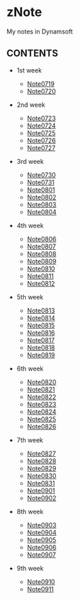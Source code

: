 # zNote

My notes in Dynamsoft



## CONTENTS
* 1st week
    - [Note0719](Note0719.md)
    - [Note0720](Note0720.md)
    
* 2nd week
    - [Note0723](Note0723.md)
    - [Note0724](Note0724.md)
    - [Note0725](Note0725.md)
    - [Note0726](Note0726.md)
    - [Note0727](Note0727.md)

* 3rd week
    - [Note0730](Note0730.md)
    - [Note0731](Note0731.md)
    - [Note0801](Note0801.md)
    - [Note0802](Note0802.md)
    - [Note0803](Note0803.md)
    - [Note0804](Note0804.md)

* 4th week
    - [Note0806](Note0806.md)
    - [Note0807](Note0807.md)
    - [Note0808](Note0808.md)
    - [Note0809](Note0809.md)
    - [Note0810](Note0810.md)
    - [Note0811](Note0811.md)
    - [Note0812](Note0812.md)

* 5th week
    - [Note0813](Note0813.md)
    - [Note0814](Note0814.md)
    - [Note0815](Note0815.md)
    - [Note0816](Note0816.md)
    - [Note0817](Note0817.md)
    - [Note0818](Note0818.md)
    - [Note0819](Note0819.md)
* 6th week
    - [Note0820](Note0820.md)
    - [Note0821](Note0821.md)
    - [Note0822](Note0822.md)
    - [Note0823](Note0823.md)
    - [Note0824](Note0824.md)
    - [Note0825](Note0825.md)
    - [Note0826](Note0826.md)
* 7th week
    - [Note0827](Note0827.md)
    - [Note0828](Note0828.md)
    - [Note0829](Note0829.md)
    - [Note0830](Note0830.md)
    - [Note0831](Note0831.md)
    - [Note0901](Note0901.md)
    - [Note0902](Note0902.md)
* 8th week
    - [Note0903](Note0903.md)
    - [Note0904](Note0904.md)
    - [Note0905](Note0905.md)
    - [Note0906](Note0906.md)
    - [Note0907](Note0907.md)
* 9th week
    - [Note0910](Note0910.md)
    - [Note0911](Note0911.md)

